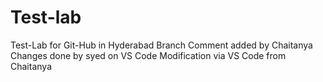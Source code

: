 # Test-lab
Test-Lab for Git-Hub in Hyderabad Branch
Comment added by Chaitanya
Changes done by syed on VS Code
Modification via VS Code from Chaitanya
